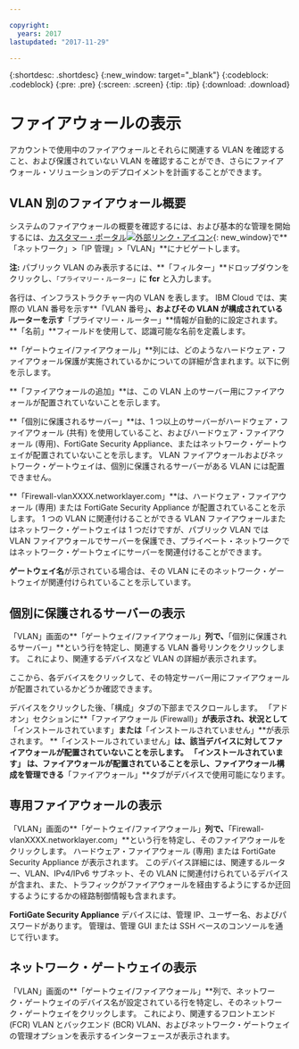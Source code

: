 ```yaml
---

copyright:
  years: 2017
lastupdated: "2017-11-29"

---
```


{:shortdesc: .shortdesc}
{:new_window: target="_blank"}
{:codeblock: .codeblock}
{:pre: .pre}
{:screen: .screen}
{:tip: .tip}
{:download: .download}

# ファイアウォールの表示 

アカウントで使用中のファイアウォールとそれらに関連する VLAN を確認すること、および保護されていない VLAN を確認することができ、さらにファイアウォール・ソリューションのデプロイメントを計画することができます。

## VLAN 別のファイアウォール概要

システムのファイアウォールの概要を確認するには、および基本的な管理を開始するには、[カスタマー・ポータル![外部リンク・アイコン](../../icons/launch-glyph.svg "外部リンク・アイコン")](https://control.softlayer.com/){: new_window}で**「ネットワーク」>「IP 管理」>「VLAN」**にナビゲートします。

**注:** パブリック VLAN のみ表示するには、**「フィルター」**ドロップダウンをクリックし、``「プライマリー・ルーター」``に **fcr** と入力します。 

各行は、インフラストラクチャー内の VLAN を表します。  IBM Cloud では、実際の VLAN 番号を示す**「VLAN 番号」**、およびその VLAN が構成されているルーターを示す**「プライマリー・ルーター」**情報が自動的に設定されます。 **「名前」**フィールドを使用して、認識可能な名前を定義します。 

**「ゲートウェイ/ファイアウォール」**列には、どのようなハードウェア・ファイアウォール保護が実施されているかについての詳細が含まれます。以下に例を示します。

**「ファイアウォールの追加」**は、この VLAN 上のサーバー用にファイアウォールが配置されていないことを示します。

**「個別に保護されるサーバー」**は、1 つ以上のサーバーがハードウェア・ファイアウォール (共有) を使用していること、およびハードウェア・ファイアウォール (専用)、FortiGate Security Appliance、またはネットワーク・ゲートウェイが配置されていないことを示します。 VLAN ファイアウォールおよびネットワーク・ゲートウェイは、個別に保護されるサーバーがある VLAN には配置できません。

**「Firewall-vlanXXXX.networklayer.com」**は、ハードウェア・ファイアウォール (専用) または FortiGate Security Appliance が配置されていることを示します。 1 つの VLAN に関連付けることができる VLAN ファイアウォールまたはネットワーク・ゲートウェイは 1 つだけですが、パブリック VLAN では VLAN ファイアウォールでサーバーを保護でき、プライベート・ネットワークではネットワーク・ゲートウェイにサーバーを関連付けることができます。

**ゲートウェイ名**が示されている場合は、その VLAN にそのネットワーク・ゲートウェイが関連付けられていることを示しています。

## 個別に保護されるサーバーの表示

「VLAN」画面の**「ゲートウェイ/ファイアウォール」**列で、**「個別に保護されるサーバー」**という行を特定し、関連する VLAN 番号リンクをクリックします。 これにより、関連するデバイスなど VLAN の詳細が表示されます。

ここから、各デバイスをクリックして、その特定サーバー用にファイアウォールが配置されているかどうか確認できます。

デバイスをクリックした後、「構成」タブの下部までスクロールします。 「アドオン」セクションに**「ファイアウォール (Firewall)」**が表示され、状況として**「インストールされています」**または**「インストールされていません」**が表示されます。 **「インストールされていません」**は、該当デバイスに対してファイアウォールが配置されていないことを示します。 **「インストールされています」** は、ファイアウォールが配置されていることを示し、ファイアウォール構成を管理できる**「ファイアウォール」**タブがデバイスで使用可能になります。

## 専用ファイアウォールの表示

「VLAN」画面の**「ゲートウェイ/ファイアウォール」**列で、**「Firewall-vlanXXXX.networklayer.com」**という行を特定し、そのファイアウォールをクリックします。 ハードウェア・ファイアウォール (専用) または FortiGate Security Appliance が表示されます。 このデバイス詳細には、関連するルーター、VLAN、IPv4/IPv6 サブネット、その VLAN に関連付けられているデバイスが含まれ、また、トラフィックがファイアウォールを経由するようにするか迂回するようにするかの経路制御情報も含まれます。

**FortiGate Security Appliance** デバイスには、管理 IP、ユーザー名、およびパスワードがあります。  管理は、管理 GUI または SSH ベースのコンソールを通じて行います。

## ネットワーク・ゲートウェイの表示

「VLAN」画面の**「ゲートウェイ/ファイアウォール」**列で、ネットワーク・ゲートウェイのデバイス名が設定されている行を特定し、そのネットワーク・ゲートウェイをクリックします。 これにより、関連するフロントエンド (FCR) VLAN とバックエンド (BCR) VLAN、およびネットワーク・ゲートウェイの管理オプションを表示するインターフェースが表示されます。
